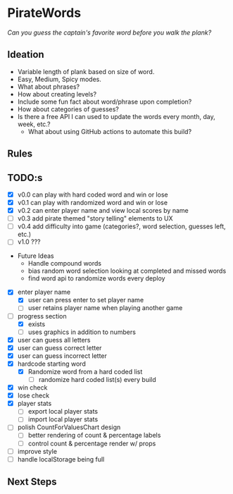 # PirateWords

_Can you guess the captain's favorite word before you walk the plank?_

## Ideation

* Variable length of plank based on size of word.
* Easy, Medium, Spicy modes.
* What about phrases?
* How about creating levels?
* Include some fun fact about word/phrase upon completion?
* How about categories of guesses?
* Is there a free API I can used to update the words every month, day, week, etc.?
  * What about using GitHub actions to automate this build?

## Rules

## TODO:s

* [x] v0.0 can play with hard coded word and win or lose
* [x] v0.1 can play with randomized word and win or lose
* [x] v0.2 can enter player name and view local scores by name
* [ ] v0.3 add pirate themed "story telling" elements to UX
* [ ] v0.4 add difficulty into game (categories?, word selection, guesses left, etc.)
* [ ] v1.0 ???
* Future Ideas
  * Handle compound words
  * bias random word selection looking at completed and missed words
  * find word api to randomize words every deploy

* [x] enter player name
  * [x] user can press enter to set player name
  * [ ] user retains player name when playing another game
* [ ] progress section
  * [x] exists
  * [ ] uses graphics in addition to numbers
* [x] user can guess all letters
* [x] user can guess correct letter
* [x] user can guess incorrect letter
* [x] hardcode starting word
  * [x] Randomize word from a hard coded list
    * [ ] randomize hard coded list(s) every build
* [x] win check
* [x] lose check
* [x] player stats
  * [ ] export local player stats
  * [ ] import local player stats
* [ ] polish CountForValuesChart design
  * [ ] better rendering of count & percentage labels
  * [ ] control count & percentage render w/ props
* [ ] improve style
* [ ] handle localStorage being full

## Next Steps